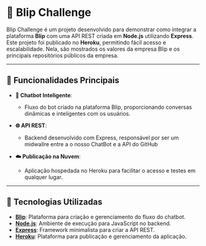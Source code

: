 # 🚀 Blip Challenge

Blip Challenge é um projeto desenvolvido para demonstrar como integrar a plataforma **Blip** com uma API REST criada em **Node.js** utilizando **Express**. Este projeto foi publicado no **Heroku**, permitindo fácil acesso e escalabilidade. Nela, são mostrados os valores da empresa Blip e os principais repositórios públicos da empresa.

---

## 📝 Funcionalidades Principais

- **💬 Chatbot Inteligente**: 
  - Fluxo do bot criado na plataforma Blip, proporcionando conversas dinâmicas e inteligentes com os usuários.

- **🌐 API REST**:
  - Backend desenvolvido com Express, responsável por ser um midwallre entre a o nosso ChatBot e a API do GitHub

- **☁️ Publicação na Nuvem**:
  - Aplicação hospedada no Heroku para facilitar o acesso e testes em qualquer lugar.

---

## 🔧 Tecnologias Utilizadas

- **[Blip](https://www.blip.ai/)**: Plataforma para criação e gerenciamento do fluxo do chatbot.
- **[Node.js](https://nodejs.org/)**: Ambiente de execução para JavaScript no backend.
- **[Express](https://expressjs.com/)**: Framework minimalista para criar a API REST.
- **[Heroku](https://www.heroku.com/)**: Plataforma para publicação e gerenciamento da aplicação.